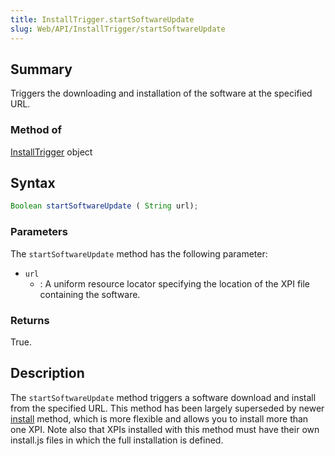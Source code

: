 ```yaml
---
title: InstallTrigger.startSoftwareUpdate
slug: Web/API/InstallTrigger/startSoftwareUpdate
---
```

## Summary

Triggers the downloading and installation of the software at the specified URL.

### Method of

[InstallTrigger](/en-US/docs/Web/API/InstallTrigger)
object

## Syntax

```js
Boolean startSoftwareUpdate ( String url);
```

### Parameters

The `startSoftwareUpdate` method has the following parameter:

- `url`
  - : A uniform resource locator specifying the location of the XPI file containing the
    software.

### Returns

True.

## Description

The `startSoftwareUpdate` method triggers a software download and install
from the specified URL. This method has been largely superseded by newer [install](/en-US/docs/Web/API/InstallTrigger/install) method, which is more flexible and allows you to install more than one
XPI. Note also that XPIs installed with this method must have their own install.js files
in which the full installation is defined.
